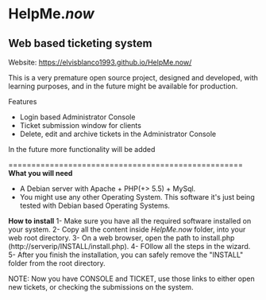 HelpMe.*now*
==
Web based ticketing system
---
Website: https://elvisblanco1993.github.io/HelpMe.now/

This is a very premature open source project, designed and developed, with learning purposes, and in the future might be available for production.

Features
- Login based Administrator Console
- Ticket submission window for clients
- Delete, edit and archive tickets in the Administrator Console

In the future more functionality will be added

===================================================
**What you will need**
- A Debian server with Apache + PHP(+> 5.5) + MySql.
- You might use any other Operating System. This software it's just being tested with Debian based Operating Systems.

**How to install**
1- Make sure you have all the required software installed on your system.
2- Copy all the content inside *HelpMe.now* folder, into your web root directory.
3- On a web browser, open the path to install.php (http://serverip/INSTALL/install.php).
4- FOllow all the steps in the wizard.
5- After you finish the installation, you can safely remove the "INSTALL" folder from the root directory.

NOTE: Now you have CONSOLE and TICKET, use those links to either open new tickets, or checking the submissions on the system.
